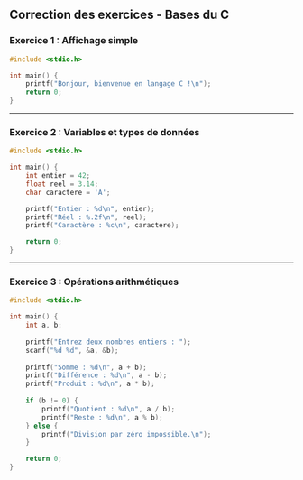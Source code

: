 ## **Correction des exercices - Bases du C**

### **Exercice 1 : Affichage simple**
```c
#include <stdio.h>

int main() {
    printf("Bonjour, bienvenue en langage C !\n");
    return 0;
}
```

---

### **Exercice 2 : Variables et types de données**
```c
#include <stdio.h>

int main() {
    int entier = 42;
    float reel = 3.14;
    char caractere = 'A';

    printf("Entier : %d\n", entier);
    printf("Réel : %.2f\n", reel);
    printf("Caractère : %c\n", caractere);

    return 0;
}
```

---

### **Exercice 3 : Opérations arithmétiques**
```c
#include <stdio.h>

int main() {
    int a, b;
    
    printf("Entrez deux nombres entiers : ");
    scanf("%d %d", &a, &b);
    
    printf("Somme : %d\n", a + b);
    printf("Différence : %d\n", a - b);
    printf("Produit : %d\n", a * b);
    
    if (b != 0) {
        printf("Quotient : %d\n", a / b);
        printf("Reste : %d\n", a % b);
    } else {
        printf("Division par zéro impossible.\n");
    }

    return 0;
}
```